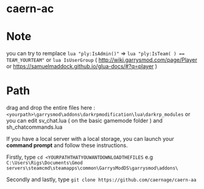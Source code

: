 # caern-ac

# Note

you can try to remplace ```lua "ply:IsAdmin()"``` => ```lua "ply:IsTeam( ) == TEAM_YOURTEAM"``` or ```lua IsUserGroup``` ( http://wiki.garrysmod.com/page/Player or https://samuelmaddock.github.io/glua-docs/#?q=player )


# Path

drag and drop the entire files here : `<yourpath>\garrysmod\addons\darkrpmodification\lua\darkrp_modules` or you can edit sv_chat.lua ( on the basic gamemode folder ) and sh_chatcommands.lua

If you have a local server with a local storage, you can launch your **command prompt** and follow these instructions.

Firstly, type ``cd <YOURPATHTHATYOUWANTDOWNLOADTHEFILES`` e.g ``C:\Users\Rigs\Documents\Gmod servers\steamcmd\steamapps\common\GarrysModDS\garrysmod\addons\``

Secondly and lastly, type ``git clone https://github.com/caernage/caern-aa``
